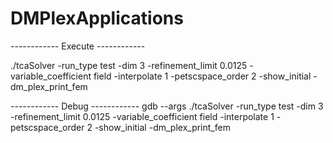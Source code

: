 DMPlexApplications
==================


------------ Execute ------------

./tcaSolver -run_type test -dim 3 -refinement_limit 0.0125 -variable_coefficient field    -interpolate 1 -petscspace_order 2 -show_initial -dm_plex_print_fem


------------ Debug ------------
gdb --args ./tcaSolver -run_type test -dim 3 -refinement_limit 0.0125 -variable_coefficient field    -interpolate 1 -petscspace_order 2 -show_initial -dm_plex_print_fem

